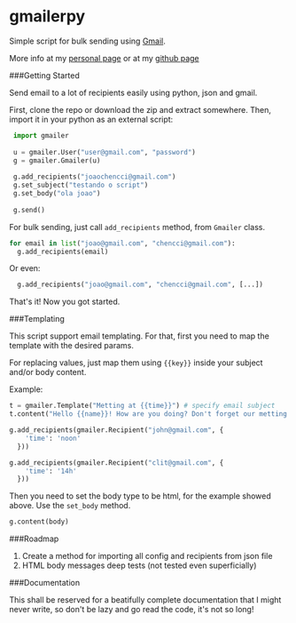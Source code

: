 gmailerpy
=========

Simple script for bulk sending using [Gmail](http://gmail.com).

More info at my [personal page](http://about.me/luiseduardobrito) or at my [github page](http://luiseduardobrito.github.io)


###Getting Started


Send email to a lot of recipients easily using python, json and gmail.

First, clone the repo or download the zip and extract somewhere. Then, import it in your python as an external script:

 ```python
  import gmailer
      
  u = gmailer.User("user@gmail.com", "password")
  g = gmailer.Gmailer(u)
      
  g.add_recipients("joaochencci@gmail.com")
  g.set_subject("testando o script")
  g.set_body("ola joao")
      
  g.send()
  ```

For bulk sending, just call `add_recipients` method, from `Gmailer` class.

  ```python
  for email in list("joao@gmail.com", "chencci@gmail.com"):
    g.add_recipients(email)
  ```

Or even:

  ```python
    g.add_recipients("joao@gmail.com", "chencci@gmail.com", [...])
  ```

That's it! Now you got started.

###Templating

This script support email templating. For that, first you need to map the template with the desired params.

For replacing values, just map them using `{{key}}` inside your subject and/or body content.

Example:

  ```python
  t = gmailer.Template("Metting at {{time}}") # specify email subject
  t.content("Hello {{name}}! How are you doing? Don't forget our metting tomowwor at {time}.")
  
  g.add_recipients(gmailer.Recipient("john@gmail.com", {
      'time': 'noon'
    }))
  
  g.add_recipients(gmailer.Recipient("clit@gmail.com", {
      'time': '14h'
    }))
  ```

Then you need to set the body type to be html, for the example showed above. Use the `set_body` method.

  ```python
  g.content(body)
  ```
###Roadmap

1. Create a method for importing all config and recipients from json file
2. HTML body messages deep tests (not tested even superficially)


###Documentation

This shall be reserved for a beatifully complete documentation that I might never write, so don't be lazy and go read the code, it's not so long!
